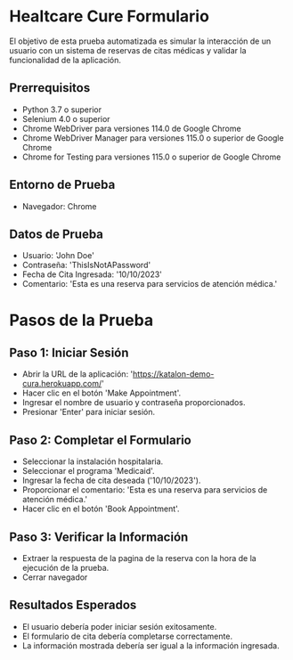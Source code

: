 
# Healtcare Cure Formulario

El objetivo de esta prueba automatizada es simular la interacción de un usuario con un sistema de reservas de citas médicas y validar la funcionalidad de la aplicación.


## Prerrequisitos
- Python 3.7 o superior
- Selenium 4.0 o superior
- Chrome WebDriver para versiones 114.0 de Google Chrome
- Chrome WebDriver Manager para versiones 115.0 o superior de Google Chrome
- Chrome for Testing para versiones 115.0 o superior de Google Chrome

## Entorno de Prueba
- Navegador: Chrome


## Datos de Prueba
- Usuario: 'John Doe'
- Contraseña: 'ThisIsNotAPassword'
- Fecha de Cita Ingresada: '10/10/2023'
- Comentario: 'Esta es una reserva para servicios de atención médica.'


# Pasos de la Prueba
## Paso 1: Iniciar Sesión
- Abrir la URL de la aplicación: 'https://katalon-demo-cura.herokuapp.com/'
- Hacer clic en el botón 'Make Appointment'.
- Ingresar el nombre de usuario y contraseña proporcionados.
- Presionar 'Enter' para iniciar sesión.

 
## Paso 2: Completar el Formulario
- Seleccionar la instalación hospitalaria.
- Seleccionar el programa 'Medicaid'.
- Ingresar la fecha de cita deseada ('10/10/2023').
- Proporcionar el comentario: 'Esta es una reserva para servicios de atención médica.'
- Hacer clic en el botón 'Book Appointment'.


## Paso 3: Verificar la Información
- Extraer la respuesta de la pagina de la reserva con la hora de la ejecución de la prueba.
- Cerrar navegador


## Resultados Esperados
- El usuario debería poder iniciar sesión exitosamente.
- El formulario de cita debería completarse correctamente.
- La información mostrada debería ser igual a la información ingresada.
